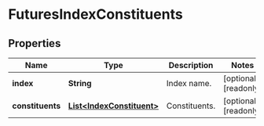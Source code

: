 
# FuturesIndexConstituents

## Properties

Name | Type | Description | Notes
------------ | ------------- | ------------- | -------------
**index** | **String** | Index name. |  [optional] [readonly]
**constituents** | [**List&lt;IndexConstituent&gt;**](IndexConstituent.md) | Constituents. |  [optional] [readonly]

